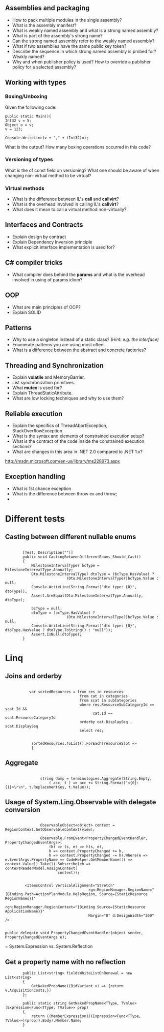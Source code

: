 ## Assemblies and packaging ##
  * How to pack multiple modules in the single assembly?
  * What is the assembly manifest?
  * What is weakly named assembly and what is a strong named assembly?
  * What is part of the assembly's strong name?
  * Can the strong named assembly refer to the weakly named assembly?
  * What if two assemblies have the same public key token?
  * Describe the sequence in which strong named assembly is probed for? Weakly named?
  * Why and when publisher policy is used? How to override a publisher policy for a selected assembly?


## Working with types ##
### Boxing/Unboxing ###
Given the following code:
```
public static Main(){
Int32 v = 5;
Object o = v;
v = 123;

Console.WriteLine(v + "," + (Int32)o);
```

What is the output? How many boxing operations occurred in this code?

### Versioning of types ###
What is the of const field on versioning?
What one should be aware of when changing non-virtual method to be virtual?

### Virtual methods ###
  * What is the difference between IL's **call** and **callvirt**?
  * What is the overhead involved in calling IL's **callvirt**?
  * What does it mean to call a virtual method non-virtually?

## Interfaces and Contracts ##
  * Explain design by contract
  * Explain Dependency Inversion principle
  * What explicit interface implementation is used for?

## C# compiler tricks ##
  * What compiler does behind the **params** and what is the overhead involved in using of params idiom?

## OOP ##
  * What are main principles of OOP?
  * Explain SOLID

## Patterns ##
  * Why to use a singleton instead of a static class? _(Hint: e.g. the interface)_
  * Enumerate patterns you are using most often.
  * What is a difference between the abstract and concrete factories?

## Threading and Synchronization ##
  * Explain **volatile** and MemoryBarrier.
  * List synchronization primitives.
  * What **mutex** is used for?
  * Explain ThreadStaticAttribute.
  * What are low locking techniques and why to use them?

## Reliable execution ##
  * Explain the specifics of ThreadAbortException, StackOverflowException.
  * What is the syntax and elements of constrained execution setup?
  * What is the contract of the code inside the constrained execution sections?
  * What are changes in this area in .NET 2.0 compared to .NET 1.x?

http://msdn.microsoft.com/en-us/library/ms228973.aspx

## Exception handling ##
  * What is 1st chance exception
  * What is the difference between throw ex and throw;
  * 

# Different tests #

## Casting between different nullable enums ##
```

        [Test, Description("")]
        public void CastingBetweenDifferentEnums_Should_Cast()
        {
            MilestoneIntervalType? bcType = MilestoneIntervalType.Annually;
            Dto.MilestoneIntervalType? dtoType = (bcType.HasValue) ?
                            (Dto.MilestoneIntervalType?)bcType.Value : null;
            Console.WriteLine(String.Format("dto type: {0}", dtoType));
            Assert.AreEqual(Dto.MilestoneIntervalType.Annually, dtoType);

            bcType = null;
            dtoType = (bcType.HasValue) ?
                            (Dto.MilestoneIntervalType?)bcType.Value : null;
            Console.WriteLine(String.Format("dto type: {0}", dtoType.HasValue ? dtoType.ToString() : "null"));
            Assert.IsNull(dtoType);
        }

```

# Linq #

## Joins and orderby ##

```

           var sortedResources = from res in resources
                                  from cat in categories
                                  from scat in subCategories
                                  where res.ResourceSubCategoryId == scat.Id &&
                                        cat.Id == scat.ResourceCategoryId
                                  orderby cat.DisplaySeq , scat.DisplaySeq
                                  select res;


            sortedResources.ToList().ForEach(resourceSlot =>
            {

```

## Aggregate ##

```

                string dump = terminologies.Aggregate(String.Empty,
                    ( acc, t ) => acc += String.Format("<{0}:{1}>\r\n", t.ReplacementKey, t.Value));

```

## Usage of System.Ling.Observable with delegate conversion ##

```

                ObservableObject<object> context = RegionContext.GetObservableContext(view);

                Observable.FromEvent<PropertyChangedEventHandler, PropertyChangedEventArgs>(
                    (h) => (s, e) => h(s, e),
                    h => context.PropertyChanged += h,
                    h => context.PropertyChanged -= h).Where(e => e.EventArgs.PropertyName == CodeHelper.GetMemberName(() => context.Value)).Take(1).Subscribe(eh => contextReaderModel.AssignContext(
                        context));

```

```

         <ItemsControl VerticalAlignment="Stretch"  
                                      rgn:RegionManager.RegionName="{Binding Path=ActionPlanModule.HelpRegion, Source={StaticResource RegionNames}}" 
									  rgn:RegionManager.RegionContext="{Binding Source={StaticResource ApplicationName}}"
                                      Margin="0" d:DesignWidth="200" />

```

```

public delegate void PropertyChangedEventHandler(object sender, PropertyChangedEventArgs e);

```

= System.Expression vs. System.Reflection

## Get a property name with no reflection ##
```
        public List<string> fieldsWhiteListOnRenewal = new List<string>
        {
            GetNakedPropName((BidVariant v) => {return v.AcquisitionCosts;})
        };

        public static string GetNakedPropName<TType, TValue>(Expression<Func<TType, TValue>> prop)
        {
            return ((MemberExpression)((Expression<Func<TType, TValue>>)(prop)).Body).Member.Name;
        }
```